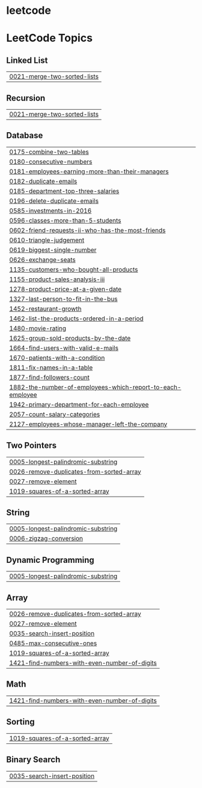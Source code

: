 # leetcode
<!---LeetCode Topics Start-->
# LeetCode Topics
## Linked List
|  |
| ------- |
| [0021-merge-two-sorted-lists](https://github.com/Kavyatolety/leetcode/tree/master/0021-merge-two-sorted-lists) |
## Recursion
|  |
| ------- |
| [0021-merge-two-sorted-lists](https://github.com/Kavyatolety/leetcode/tree/master/0021-merge-two-sorted-lists) |
## Database
|  |
| ------- |
| [0175-combine-two-tables](https://github.com/Kavyatolety/leetcode/tree/master/0175-combine-two-tables) |
| [0180-consecutive-numbers](https://github.com/Kavyatolety/leetcode/tree/master/0180-consecutive-numbers) |
| [0181-employees-earning-more-than-their-managers](https://github.com/Kavyatolety/leetcode/tree/master/0181-employees-earning-more-than-their-managers) |
| [0182-duplicate-emails](https://github.com/Kavyatolety/leetcode/tree/master/0182-duplicate-emails) |
| [0185-department-top-three-salaries](https://github.com/Kavyatolety/leetcode/tree/master/0185-department-top-three-salaries) |
| [0196-delete-duplicate-emails](https://github.com/Kavyatolety/leetcode/tree/master/0196-delete-duplicate-emails) |
| [0585-investments-in-2016](https://github.com/Kavyatolety/leetcode/tree/master/0585-investments-in-2016) |
| [0596-classes-more-than-5-students](https://github.com/Kavyatolety/leetcode/tree/master/0596-classes-more-than-5-students) |
| [0602-friend-requests-ii-who-has-the-most-friends](https://github.com/Kavyatolety/leetcode/tree/master/0602-friend-requests-ii-who-has-the-most-friends) |
| [0610-triangle-judgement](https://github.com/Kavyatolety/leetcode/tree/master/0610-triangle-judgement) |
| [0619-biggest-single-number](https://github.com/Kavyatolety/leetcode/tree/master/0619-biggest-single-number) |
| [0626-exchange-seats](https://github.com/Kavyatolety/leetcode/tree/master/0626-exchange-seats) |
| [1135-customers-who-bought-all-products](https://github.com/Kavyatolety/leetcode/tree/master/1135-customers-who-bought-all-products) |
| [1155-product-sales-analysis-iii](https://github.com/Kavyatolety/leetcode/tree/master/1155-product-sales-analysis-iii) |
| [1278-product-price-at-a-given-date](https://github.com/Kavyatolety/leetcode/tree/master/1278-product-price-at-a-given-date) |
| [1327-last-person-to-fit-in-the-bus](https://github.com/Kavyatolety/leetcode/tree/master/1327-last-person-to-fit-in-the-bus) |
| [1452-restaurant-growth](https://github.com/Kavyatolety/leetcode/tree/master/1452-restaurant-growth) |
| [1462-list-the-products-ordered-in-a-period](https://github.com/Kavyatolety/leetcode/tree/master/1462-list-the-products-ordered-in-a-period) |
| [1480-movie-rating](https://github.com/Kavyatolety/leetcode/tree/master/1480-movie-rating) |
| [1625-group-sold-products-by-the-date](https://github.com/Kavyatolety/leetcode/tree/master/1625-group-sold-products-by-the-date) |
| [1664-find-users-with-valid-e-mails](https://github.com/Kavyatolety/leetcode/tree/master/1664-find-users-with-valid-e-mails) |
| [1670-patients-with-a-condition](https://github.com/Kavyatolety/leetcode/tree/master/1670-patients-with-a-condition) |
| [1811-fix-names-in-a-table](https://github.com/Kavyatolety/leetcode/tree/master/1811-fix-names-in-a-table) |
| [1877-find-followers-count](https://github.com/Kavyatolety/leetcode/tree/master/1877-find-followers-count) |
| [1882-the-number-of-employees-which-report-to-each-employee](https://github.com/Kavyatolety/leetcode/tree/master/1882-the-number-of-employees-which-report-to-each-employee) |
| [1942-primary-department-for-each-employee](https://github.com/Kavyatolety/leetcode/tree/master/1942-primary-department-for-each-employee) |
| [2057-count-salary-categories](https://github.com/Kavyatolety/leetcode/tree/master/2057-count-salary-categories) |
| [2127-employees-whose-manager-left-the-company](https://github.com/Kavyatolety/leetcode/tree/master/2127-employees-whose-manager-left-the-company) |
## Two Pointers
|  |
| ------- |
| [0005-longest-palindromic-substring](https://github.com/Kavyatolety/leetcode/tree/master/0005-longest-palindromic-substring) |
| [0026-remove-duplicates-from-sorted-array](https://github.com/Kavyatolety/leetcode/tree/master/0026-remove-duplicates-from-sorted-array) |
| [0027-remove-element](https://github.com/Kavyatolety/leetcode/tree/master/0027-remove-element) |
| [1019-squares-of-a-sorted-array](https://github.com/Kavyatolety/leetcode/tree/master/1019-squares-of-a-sorted-array) |
## String
|  |
| ------- |
| [0005-longest-palindromic-substring](https://github.com/Kavyatolety/leetcode/tree/master/0005-longest-palindromic-substring) |
| [0006-zigzag-conversion](https://github.com/Kavyatolety/leetcode/tree/master/0006-zigzag-conversion) |
## Dynamic Programming
|  |
| ------- |
| [0005-longest-palindromic-substring](https://github.com/Kavyatolety/leetcode/tree/master/0005-longest-palindromic-substring) |
## Array
|  |
| ------- |
| [0026-remove-duplicates-from-sorted-array](https://github.com/Kavyatolety/leetcode/tree/master/0026-remove-duplicates-from-sorted-array) |
| [0027-remove-element](https://github.com/Kavyatolety/leetcode/tree/master/0027-remove-element) |
| [0035-search-insert-position](https://github.com/Kavyatolety/leetcode/tree/master/0035-search-insert-position) |
| [0485-max-consecutive-ones](https://github.com/Kavyatolety/leetcode/tree/master/0485-max-consecutive-ones) |
| [1019-squares-of-a-sorted-array](https://github.com/Kavyatolety/leetcode/tree/master/1019-squares-of-a-sorted-array) |
| [1421-find-numbers-with-even-number-of-digits](https://github.com/Kavyatolety/leetcode/tree/master/1421-find-numbers-with-even-number-of-digits) |
## Math
|  |
| ------- |
| [1421-find-numbers-with-even-number-of-digits](https://github.com/Kavyatolety/leetcode/tree/master/1421-find-numbers-with-even-number-of-digits) |
## Sorting
|  |
| ------- |
| [1019-squares-of-a-sorted-array](https://github.com/Kavyatolety/leetcode/tree/master/1019-squares-of-a-sorted-array) |
## Binary Search
|  |
| ------- |
| [0035-search-insert-position](https://github.com/Kavyatolety/leetcode/tree/master/0035-search-insert-position) |
<!---LeetCode Topics End-->